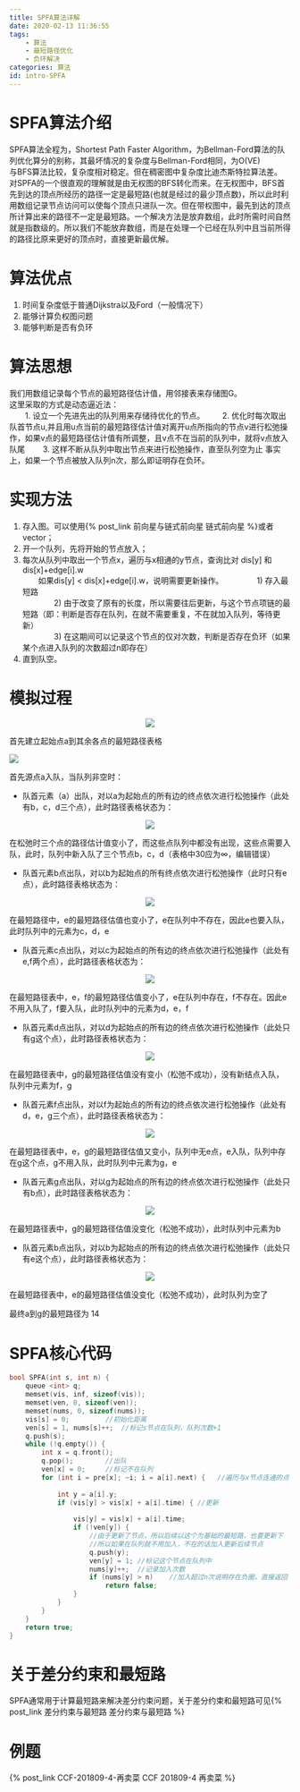 ```yaml
---
title: SPFA算法详解
date: 2020-02-13 11:36:55
tags: 
	- 算法
	- 最短路径优化
	- 负环解决
categories: 算法
id: intro-SPFA
---
```

# SPFA算法介绍 
SPFA算法全程为，Shortest Path Faster Algorithm，为Bellman-Ford算法的队列优化算分的别称，其最坏情况的复杂度与Bellman-Ford相同，为O(VE)  
与BFS算法比较，复杂度相对稳定。但在稠密图中复杂度比迪杰斯特拉算法差。  
对SPFA的一个很直观的理解就是由无权图的BFS转化而来。在无权图中，BFS首先到达的顶点所经历的路径一定是最短路(也就是经过的最少顶点数)，所以此时利用数组记录节点访问可以使每个顶点只进队一次。但在带权图中，最先到达的顶点所计算出来的路径不一定是最短路。一个解决方法是放弃数组，此时所需时间自然就是指数级的。所以我们不能放弃数组，而是在处理一个已经在队列中且当前所得的路径比原来更好的顶点时，直接更新最优解。  

<!--more-->

# 算法优点  
1. 时间复杂度低于普通Dijkstra以及Ford（一般情况下）
2. 能够计算负权图问题
3. 能够判断是否有负环

# 算法思想
我们用数组记录每个节点的最短路径估计值，用邻接表来存储图G。  
这里采取的方式是动态逼近法：  
　　1. 设立一个先进先出的队列用来存储待优化的节点。
　　2. 优化时每次取出队首节点u,并且用u点当前的最短路径估计值对离开u点所指向的节点v进行松弛操作，如果v点的最短路径估计值有所调整，且v点不在当前的队列中，就将v点放入队尾
　　3. 这样不断从队列中取出节点来进行松弛操作，直至队列空为止
事实上，如果一个节点被放入队列n次，那么即证明存在负环。

# 实现方法 
1. 存入图。可以使用{% post_link 前向星与链式前向星 链式前向星 %}或者vector；
2. 开一个队列，先将开始的节点放入；
3. 每次从队列中取出一个节点x，遍历与x相通的y节点，查询比对 dis[y] 和 dis[x]+edge[i].w  
　　如果dis[y] < dis[x]+edge[i].w，说明需要更新操作。
　　　　1) 存入最短路  
　　　　2) 由于改变了原有的长度，所以需要往后更新，与这个节点项链的最短路（即：判断是否存在队列，在就不需要重复，不在就加入队列，等待更新）  
　　　　3) 在这期间可以记录这个节点的仅对次数，判断是否存在负环（如果某个点进入队列的次数超过n即存在）  
4. 直到队空。

# 模拟过程
<div align=center><img src="https://i.imgur.com/V2L4gUM.png"></div>

首先建立起始点a到其余各点的最短路径表格  

![](https://i.imgur.com/cXnijXy.jpg)

首先源点a入队，当队列非空时：  
- 队首元素（a）出队，对以a为起始点的所有边的终点依次进行松弛操作（此处有b，c，d三个点），此时路径表格状态为：  
<div align=center><img src="https://i.imgur.com/dvKLisF.jpg"></div>

在松弛时三个点的路径估计值变小了，而这些点队列中都没有出现，这些点需要入队，此时，队列中新入队了三个节点b，c，d（表格中30应为∞，编辑错误）

- 队首元素b点出队，对以b为起始点的所有终点依次进行松弛操作（此时只有e点），此时路径表格状态为：  
<div align=center><img src="https://i.imgur.com/0OxHknG.jpg"></div>

在最短路径中，e的最短路径估值也变小了，e在队列中不存在，因此e也要入队，此时队列中的元素为c，d，e

- 队首元素c点出队，对以c为起始点的所有边的终点依次进行松弛操作（此处有e,f两个点），此时路径表格状态为：  
<div align=center><img src="https://i.imgur.com/8in2A1V.jpg"></div>

在最短路径表中，e，f的最短路径估值变小了，e在队列中存在，f不存在。因此e不用入队了，f要入队，此时队列中的元素为d，e，f

- 队首元素d点出队，对以d为起始点的所有边的终点依次进行松弛操作（此处只有g这个点），此时路径表格状态为：  
<div align=center><img src="https://i.imgur.com/ft0AfIb.jpg"></div>

在最短路径表中，g的最短路径估值没有变小（松弛不成功），没有新结点入队，队列中元素为f，g

- 队首元素f点出队，对以f为起始点的所有边的终点依次进行松弛操作（此处有d，e，g三个点），此时路径表格状态为：  
<div align=center><img src="https://i.imgur.com/CiU4zsB.jpg"></div>

在最短路径表中，e，g的最短路径估值又变小，队列中无e点，e入队，队列中存在g这个点，g不用入队，此时队列中元素为g，e

- 队首元素g点出队，对以g为起始点的所有边的终点依次进行松弛操作（此处只有b点），此时路径表格状态为：  
<div align=center><img src="https://i.imgur.com/Zd63QDN.jpg></div>

在最短路径表中，b的最短路径估值又变小，队列中无b点，b入队，此时队列中元素为e，b队首元素e点出队，对以e为起始点的所有边的终点依次进行松弛操作（此处只有g这个点），此时路径表格状态为：  
<div align=center><img src="https://i.imgur.com/mjSGsIN.jpg"></div>

在最短路径表中，g的最短路径估值没变化（松弛不成功），此时队列中元素为b

- 队首元素b点出队，对以b为起始点的所有边的终点依次进行松弛操作（此处只有e这个点），此时路径表格状态为：  
<div align=center><img src="https://i.imgur.com/EdyYHof.jpg"></div>

在最短路径表中，e的最短路径估值没变化（松弛不成功），此时队列为空了

最终a到g的最短路径为 14

# SPFA核心代码

```C++
bool SPFA(int s, int n) {
	queue <int> q;
	memset(vis, inf, sizeof(vis));
	memset(ven, 0, sizeof(ven));
	memset(nums, 0, sizeof(nums));
	vis[s] = 0;			//初始化距离 
	ven[s] = 1, nums[s]++;	//标记s节点在队列，队列次数+1 
	q.push(s);
	while (!q.empty()) {
		int x = q.front();
		q.pop();		//出队 
		ven[x] = 0;		//标记不在队列 
		for (int i = pre[x]; ~i; i = a[i].next) {	//遍历与x节点连通的点 
		
			int y = a[i].y;
			if (vis[y] > vis[x] + a[i].time) { //更新 
			
				vis[y] = vis[x] + a[i].time;
				if (!ven[y]) {
					//由于更新了节点，所以后续以这个为基础的最短路，也要更新下
					//所以如果在队列就不用加入，不在的话加入更新后续节点 
					q.push(y);
					ven[y] = 1;	//标记这个节点在队列中 
					nums[y]++;	//记录加入次数 
					if (nums[y] > n)	//加入超过n次说明存在负圈，直接返回 
						return false;
				}
			}
		}
	}
	return true;
}
```

# 关于差分约束和最短路  
SPFA通常用于计算最短路来解决差分约束问题，关于差分约束和最短路可见{% post_link 差分约束与最短路 差分约束与最短路 %} 

# 例题 
{% post_link CCF-201809-4-再卖菜 CCF 201809-4 再卖菜 %}



